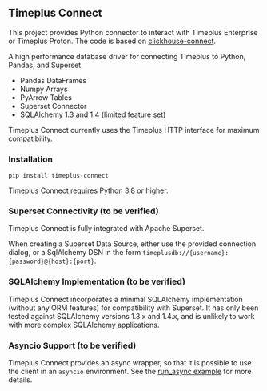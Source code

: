 ## Timeplus Connect

This project provides Python connector to interact with Timeplus Enterprise or Timeplus Proton. The code is based on [clickhouse-connect](https://github.com/ClickHouse/clickhouse-connect).

A high performance database driver for connecting Timeplus to Python, Pandas, and Superset

* Pandas DataFrames
* Numpy Arrays
* PyArrow Tables
* Superset Connector
* SQLAlchemy 1.3 and 1.4 (limited feature set)

Timeplus Connect currently uses the Timeplus HTTP interface for maximum compatibility.

### Installation

```
pip install timeplus-connect
```

Timeplus Connect requires Python 3.8 or higher.

### Superset Connectivity (to be verified)

Timeplus Connect is fully integrated with Apache Superset.

When creating a Superset Data Source, either use the provided connection dialog, or a SqlAlchemy DSN in the form
`timeplusdb://{username}:{password}@{host}:{port}`.

### SQLAlchemy Implementation (to be verified)

Timeplus Connect incorporates a minimal SQLAlchemy implementation (without any ORM features) for compatibility with
Superset. It has only been tested against SQLAlchemy versions 1.3.x and 1.4.x, and is unlikely to work with more
complex SQLAlchemy applications.

### Asyncio Support (to be verified)

Timeplus Connect provides an async wrapper, so that it is possible to use the client in an `asyncio` environment.
See the [run_async example](./examples/run_async.py) for more details.
